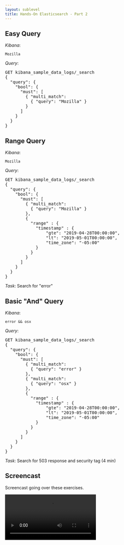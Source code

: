 ```yaml
---
layout: sublevel
title: Hands-On Elasticsearch - Part 2
---
```


## Easy Query

*Kibana*:
  
    Mozilla

*Query*: 

<pre>
GET kibana_sample_data_logs/_search
{
  "query": {
    "bool": {
      "must": [
        { "multi_match": 
          { "query": "Mozilla" }
        }
      ]
    }
  }
}
</pre>




## Range Query

*Kibana*:
  
    Mozilla

*Query*: 

<pre>
GET kibana_sample_data_logs/_search
{
  "query": {
    "bool": {
      "must": [
        { "multi_match": 
          { "query": "Mozilla" }
        },
        {
          "range" : {
            "timestamp" : {
                "gte": "2019-04-28T00:00:00",
                "lt": "2019-05-01T00:00:00",
                "time_zone": "-05:00"
            }
          }
        }
      ]
    }
  }
}
</pre>

*Task*: Search for "error"

## Basic "And" Query

*Kibana*:
  
    error && osx

*Query*: 

<pre>
GET kibana_sample_data_logs/_search
{
  "query": {
    "bool": {
      "must": [
        { "multi_match": 
          { "query": "error" }
        },
        { "multi_match": 
          { "query": "osx" }
        },
        {
          "range" : {
            "timestamp" : {
                "gte": "2019-04-28T00:00:00",
                "lt": "2019-05-01T00:00:00",
                "time_zone": "-05:00"
            }
          }
        }
      ]
    }
  }
}
</pre>


*Task*: Search for 503 response and security tag (4 min)


## Screencast

<p>Screencast going over these exercises.</p>

<video src="https://s3-us-west-2.amazonaws.com/nddg-vids/elasticsearch/basic-query-practice.mp4" style="max-width: 60%;" controls></video>





